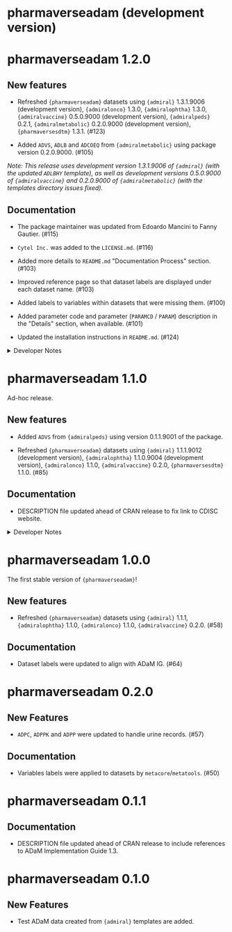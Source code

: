 # pharmaverseadam (development version)

# pharmaverseadam 1.2.0

## New features

  - Refreshed `{pharmaverseadam}` datasets using `{admiral}` 1.3.1.9006 (development version), `{admiralonco}` 1.3.0, `{admiralophtha}` 1.3.0, `{admiralvaccine}` 0.5.0.9000 (development version), `{admiralpeds}` 0.2.1, `{admiralmetabolic}` 0.2.0.9000 (development version), `{pharmaversesdtm}` 1.3.1. (#123)

  - Added `ADVS`, `ADLB` and `ADCOEQ` from `{admiralmetabolic}` using package version 0.2.0.9000. (#105)
  
  _Note: This release uses development version 1.3.1.9006 of `{admiral}` (with the updated `ADLBHY` template), as well as development versions 0.5.0.9000 of `{admiralvaccine}` and 0.2.0.9000 of `{admiralmetabolic}` (with the templates directory issues fixed)._
  
## Documentation

  - The package maintainer was updated from Edoardo Mancini to Fanny Gautier. (#115)

  - `Cytel Inc.` was added to the `LICENSE.md`. (#116)

  - Added more details to `README.md` "Documentation Process" section. (#103)

  - Improved reference page so that dataset labels are displayed under each dataset name. (#103)

  - Added labels to variables within datasets that were missing them. (#100)
  
  - Added parameter code and parameter (`PARAMCD` / `PARAM`) description in the "Details" section, when available. (#101)

  - Updated the installation instructions in `README.md`. (#124)

<details>
<summary>Developer Notes</summary>

- Imported `{tibble}` so that tibble formatting is not lost. (#95)

- Added clearer error messages for template failures. (#121)

- Added alternative text to the pharmaverse badge and logo. (#114)

- Added copyright holder logos. (#113)

</details>

# pharmaverseadam 1.1.0

Ad-hoc release.

## New features

  - Added `ADVS` from `{admiralpeds}` using version 0.1.1.9001 of the package.

  - Refreshed `{pharmaverseadam}` datasets using `{admiral}` 1.1.1.9012 (development version), `{admiralophtha}` 1.1.0.9004 (development version), `{admiralonco}` 1.1.0, `{admiralvaccine}` 0.2.0, `{pharmaversesdtm}` 1.1.0. (#85)

## Documentation

  - DESCRIPTION file updated ahead of CRAN release to fix link to CDISC website.
 
<details>
<summary>Developer Notes</summary>

  - Activated automatic version bumping CICD workflow. (#72)

</details>

# pharmaverseadam 1.0.0

The first stable version of `{pharmaverseadam}`!

## New features

  - Refreshed `{pharmaverseadam}` datasets using `{admiral}` 1.1.1, `{admiralophtha}` 1.1.0, `{admiralonco}` 1.1.0, `{admiralvaccine}` 0.2.0. (#58)
  
## Documentation

  - Dataset labels were updated to align with ADaM IG. (#64) 

# pharmaverseadam 0.2.0

## New Features

  - `ADPC`, `ADPPK` and `ADPP` were updated to handle urine records. (#57)
  
## Documentation

  - Variables labels were applied to datasets by `metacore`/`metatools`. (#50)

# pharmaverseadam 0.1.1

## Documentation

  - DESCRIPTION file updated ahead of CRAN release to include references to ADaM Implementation Guide 1.3.

# pharmaverseadam 0.1.0

## New Features

  - Test ADaM data created from `{admiral}` templates are added.
  
